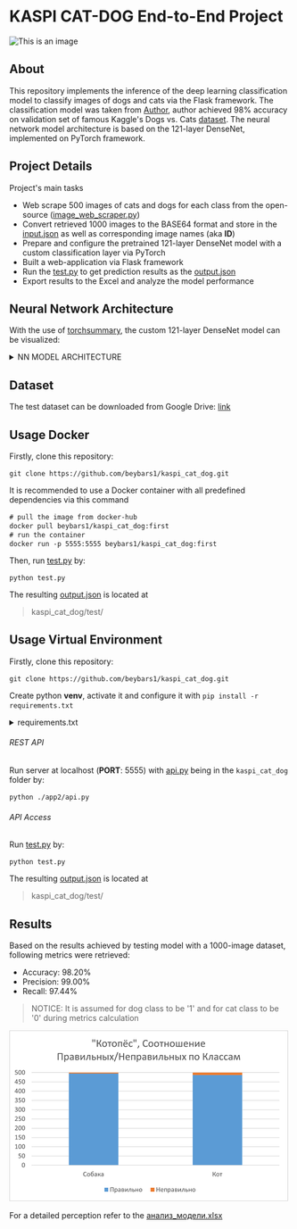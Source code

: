 # KASPI CAT-DOG End-to-End Project

![This is an image](https://images.ctfassets.net/82d3r48zq721/45liwTLsDMSJt4N22RqrHX/cd992f88ca8737f95b085212906d6d86/Can-cats-and-dogs-get-coronavirus_resized.jpg?w=800&q=50)

## About
This repository implements the inference of the deep learning classification model to classify images of dogs and cats via the Flask framework.
The classification model was taken from [Author](https://github.com/amitrajitbose),
author achieved 98% accuracy on validation set of famous Kaggle's Dogs vs. Cats [dataset](https://www.kaggle.com/c/dogs-vs-cats/data).
The neural network model architecture is based on the 121-layer DenseNet, implemented on PyTorch framework.

## Project Details
Project's main tasks
- Web scrape 500 images of cats and dogs for each class from the open-source ([image_web_scraper.py](https://github.com/beybars1/kaspi_cat_dog/blob/master/app_2/image_web_scraper.py))
- Convert retrieved 1000 images to the BASE64 format and store in the [input.json](https://github.com/beybars1/kaspi_cat_dog/blob/master/test/input.json)
as well as corresponding image names (aka **ID**)
- Prepare and configure the pretrained 121-layer DenseNet model with a custom classification layer via PyTorch
- Built a web-application via Flask framework
- Run the [test.py](https://github.com/beybars1/kaspi_cat_dog/blob/master/test/test.py) to get prediction results as
the [output.json](https://github.com/beybars1/kaspi_cat_dog/blob/master/test/output.json)
- Export results to the Excel and analyze the model performance

## Neural Network Architecture
With the use of [torchsummary](https://pypi.org/project/torch-summary/), the custom 121-layer DenseNet model can be visualized:
<details><summary>NN MODEL ARCHITECTURE</summary>
<p>

        ----------------------------------------------------------------
                Layer (type)               Output Shape         Param #
        ================================================================
                    Conv2d-1         [-1, 64, 122, 122]           9,408
               BatchNorm2d-2         [-1, 64, 122, 122]             128
                      ReLU-3         [-1, 64, 122, 122]               0
                 MaxPool2d-4           [-1, 64, 61, 61]               0
               BatchNorm2d-5           [-1, 64, 61, 61]             128
                      ReLU-6           [-1, 64, 61, 61]               0
                    Conv2d-7          [-1, 128, 61, 61]           8,192
               BatchNorm2d-8          [-1, 128, 61, 61]             256
                      ReLU-9          [-1, 128, 61, 61]               0
                   Conv2d-10           [-1, 32, 61, 61]          36,864
              BatchNorm2d-11           [-1, 96, 61, 61]             192
                     ReLU-12           [-1, 96, 61, 61]               0
                   Conv2d-13          [-1, 128, 61, 61]          12,288
              BatchNorm2d-14          [-1, 128, 61, 61]             256
                     ReLU-15          [-1, 128, 61, 61]               0
                   Conv2d-16           [-1, 32, 61, 61]          36,864
              BatchNorm2d-17          [-1, 128, 61, 61]             256
                     ReLU-18          [-1, 128, 61, 61]               0
                   Conv2d-19          [-1, 128, 61, 61]          16,384
              BatchNorm2d-20          [-1, 128, 61, 61]             256
                     ReLU-21          [-1, 128, 61, 61]               0
                   Conv2d-22           [-1, 32, 61, 61]          36,864
              BatchNorm2d-23          [-1, 160, 61, 61]             320
                     ReLU-24          [-1, 160, 61, 61]               0
                   Conv2d-25          [-1, 128, 61, 61]          20,480
              BatchNorm2d-26          [-1, 128, 61, 61]             256
                     ReLU-27          [-1, 128, 61, 61]               0
                   Conv2d-28           [-1, 32, 61, 61]          36,864
              BatchNorm2d-29          [-1, 192, 61, 61]             384
                     ReLU-30          [-1, 192, 61, 61]               0
                   Conv2d-31          [-1, 128, 61, 61]          24,576
              BatchNorm2d-32          [-1, 128, 61, 61]             256
                     ReLU-33          [-1, 128, 61, 61]               0
                   Conv2d-34           [-1, 32, 61, 61]          36,864
              BatchNorm2d-35          [-1, 224, 61, 61]             448
                     ReLU-36          [-1, 224, 61, 61]               0
                   Conv2d-37          [-1, 128, 61, 61]          28,672
              BatchNorm2d-38          [-1, 128, 61, 61]             256
                     ReLU-39          [-1, 128, 61, 61]               0
                   Conv2d-40           [-1, 32, 61, 61]          36,864
              BatchNorm2d-41          [-1, 256, 61, 61]             512
                     ReLU-42          [-1, 256, 61, 61]               0
                   Conv2d-43          [-1, 128, 61, 61]          32,768
                AvgPool2d-44          [-1, 128, 30, 30]               0
              BatchNorm2d-45          [-1, 128, 30, 30]             256
                     ReLU-46          [-1, 128, 30, 30]               0
                   Conv2d-47          [-1, 128, 30, 30]          16,384
              BatchNorm2d-48          [-1, 128, 30, 30]             256
                     ReLU-49          [-1, 128, 30, 30]               0
                   Conv2d-50           [-1, 32, 30, 30]          36,864
              BatchNorm2d-51          [-1, 160, 30, 30]             320
                     ReLU-52          [-1, 160, 30, 30]               0
                   Conv2d-53          [-1, 128, 30, 30]          20,480
              BatchNorm2d-54          [-1, 128, 30, 30]             256
                     ReLU-55          [-1, 128, 30, 30]               0
                   Conv2d-56           [-1, 32, 30, 30]          36,864
              BatchNorm2d-57          [-1, 192, 30, 30]             384
                     ReLU-58          [-1, 192, 30, 30]               0
                   Conv2d-59          [-1, 128, 30, 30]          24,576
              BatchNorm2d-60          [-1, 128, 30, 30]             256
                     ReLU-61          [-1, 128, 30, 30]               0
                   Conv2d-62           [-1, 32, 30, 30]          36,864
              BatchNorm2d-63          [-1, 224, 30, 30]             448
                     ReLU-64          [-1, 224, 30, 30]               0
                   Conv2d-65          [-1, 128, 30, 30]          28,672
              BatchNorm2d-66          [-1, 128, 30, 30]             256
                     ReLU-67          [-1, 128, 30, 30]               0
                   Conv2d-68           [-1, 32, 30, 30]          36,864
              BatchNorm2d-69          [-1, 256, 30, 30]             512
                     ReLU-70          [-1, 256, 30, 30]               0
                   Conv2d-71          [-1, 128, 30, 30]          32,768
              BatchNorm2d-72          [-1, 128, 30, 30]             256
                     ReLU-73          [-1, 128, 30, 30]               0
                   Conv2d-74           [-1, 32, 30, 30]          36,864
              BatchNorm2d-75          [-1, 288, 30, 30]             576
                     ReLU-76          [-1, 288, 30, 30]               0
                   Conv2d-77          [-1, 128, 30, 30]          36,864
              BatchNorm2d-78          [-1, 128, 30, 30]             256
                     ReLU-79          [-1, 128, 30, 30]               0
                   Conv2d-80           [-1, 32, 30, 30]          36,864
              BatchNorm2d-81          [-1, 320, 30, 30]             640
                     ReLU-82          [-1, 320, 30, 30]               0
                   Conv2d-83          [-1, 128, 30, 30]          40,960
              BatchNorm2d-84          [-1, 128, 30, 30]             256
                     ReLU-85          [-1, 128, 30, 30]               0
                   Conv2d-86           [-1, 32, 30, 30]          36,864
              BatchNorm2d-87          [-1, 352, 30, 30]             704
                     ReLU-88          [-1, 352, 30, 30]               0
                   Conv2d-89          [-1, 128, 30, 30]          45,056
              BatchNorm2d-90          [-1, 128, 30, 30]             256
                     ReLU-91          [-1, 128, 30, 30]               0
                   Conv2d-92           [-1, 32, 30, 30]          36,864
              BatchNorm2d-93          [-1, 384, 30, 30]             768
                     ReLU-94          [-1, 384, 30, 30]               0
                   Conv2d-95          [-1, 128, 30, 30]          49,152
              BatchNorm2d-96          [-1, 128, 30, 30]             256
                     ReLU-97          [-1, 128, 30, 30]               0
                   Conv2d-98           [-1, 32, 30, 30]          36,864
              BatchNorm2d-99          [-1, 416, 30, 30]             832
                    ReLU-100          [-1, 416, 30, 30]               0
                  Conv2d-101          [-1, 128, 30, 30]          53,248
             BatchNorm2d-102          [-1, 128, 30, 30]             256
                    ReLU-103          [-1, 128, 30, 30]               0
                  Conv2d-104           [-1, 32, 30, 30]          36,864
             BatchNorm2d-105          [-1, 448, 30, 30]             896
                    ReLU-106          [-1, 448, 30, 30]               0
                  Conv2d-107          [-1, 128, 30, 30]          57,344
             BatchNorm2d-108          [-1, 128, 30, 30]             256
                    ReLU-109          [-1, 128, 30, 30]               0
                  Conv2d-110           [-1, 32, 30, 30]          36,864
             BatchNorm2d-111          [-1, 480, 30, 30]             960
                    ReLU-112          [-1, 480, 30, 30]               0
                  Conv2d-113          [-1, 128, 30, 30]          61,440
             BatchNorm2d-114          [-1, 128, 30, 30]             256
                    ReLU-115          [-1, 128, 30, 30]               0
                  Conv2d-116           [-1, 32, 30, 30]          36,864
             BatchNorm2d-117          [-1, 512, 30, 30]           1,024
                    ReLU-118          [-1, 512, 30, 30]               0
                  Conv2d-119          [-1, 256, 30, 30]         131,072
               AvgPool2d-120          [-1, 256, 15, 15]               0
             BatchNorm2d-121          [-1, 256, 15, 15]             512
                    ReLU-122          [-1, 256, 15, 15]               0
                  Conv2d-123          [-1, 128, 15, 15]          32,768
             BatchNorm2d-124          [-1, 128, 15, 15]             256
                    ReLU-125          [-1, 128, 15, 15]               0
                  Conv2d-126           [-1, 32, 15, 15]          36,864
             BatchNorm2d-127          [-1, 288, 15, 15]             576
                    ReLU-128          [-1, 288, 15, 15]               0
                  Conv2d-129          [-1, 128, 15, 15]          36,864
             BatchNorm2d-130          [-1, 128, 15, 15]             256
                    ReLU-131          [-1, 128, 15, 15]               0
                  Conv2d-132           [-1, 32, 15, 15]          36,864
             BatchNorm2d-133          [-1, 320, 15, 15]             640
                    ReLU-134          [-1, 320, 15, 15]               0
                  Conv2d-135          [-1, 128, 15, 15]          40,960
             BatchNorm2d-136          [-1, 128, 15, 15]             256
                    ReLU-137          [-1, 128, 15, 15]               0
                  Conv2d-138           [-1, 32, 15, 15]          36,864
             BatchNorm2d-139          [-1, 352, 15, 15]             704
                    ReLU-140          [-1, 352, 15, 15]               0
                  Conv2d-141          [-1, 128, 15, 15]          45,056
             BatchNorm2d-142          [-1, 128, 15, 15]             256
                    ReLU-143          [-1, 128, 15, 15]               0
                  Conv2d-144           [-1, 32, 15, 15]          36,864
             BatchNorm2d-145          [-1, 384, 15, 15]             768
                    ReLU-146          [-1, 384, 15, 15]               0
                  Conv2d-147          [-1, 128, 15, 15]          49,152
             BatchNorm2d-148          [-1, 128, 15, 15]             256
                    ReLU-149          [-1, 128, 15, 15]               0
                  Conv2d-150           [-1, 32, 15, 15]          36,864
             BatchNorm2d-151          [-1, 416, 15, 15]             832
                    ReLU-152          [-1, 416, 15, 15]               0
                  Conv2d-153          [-1, 128, 15, 15]          53,248
             BatchNorm2d-154          [-1, 128, 15, 15]             256
                    ReLU-155          [-1, 128, 15, 15]               0
                  Conv2d-156           [-1, 32, 15, 15]          36,864
             BatchNorm2d-157          [-1, 448, 15, 15]             896
                    ReLU-158          [-1, 448, 15, 15]               0
                  Conv2d-159          [-1, 128, 15, 15]          57,344
             BatchNorm2d-160          [-1, 128, 15, 15]             256
                    ReLU-161          [-1, 128, 15, 15]               0
                  Conv2d-162           [-1, 32, 15, 15]          36,864
             BatchNorm2d-163          [-1, 480, 15, 15]             960
                    ReLU-164          [-1, 480, 15, 15]               0
                  Conv2d-165          [-1, 128, 15, 15]          61,440
             BatchNorm2d-166          [-1, 128, 15, 15]             256
                    ReLU-167          [-1, 128, 15, 15]               0
                  Conv2d-168           [-1, 32, 15, 15]          36,864
             BatchNorm2d-169          [-1, 512, 15, 15]           1,024
                    ReLU-170          [-1, 512, 15, 15]               0
                  Conv2d-171          [-1, 128, 15, 15]          65,536
             BatchNorm2d-172          [-1, 128, 15, 15]             256
                    ReLU-173          [-1, 128, 15, 15]               0
                  Conv2d-174           [-1, 32, 15, 15]          36,864
             BatchNorm2d-175          [-1, 544, 15, 15]           1,088
                    ReLU-176          [-1, 544, 15, 15]               0
                  Conv2d-177          [-1, 128, 15, 15]          69,632
             BatchNorm2d-178          [-1, 128, 15, 15]             256
                    ReLU-179          [-1, 128, 15, 15]               0
                  Conv2d-180           [-1, 32, 15, 15]          36,864
             BatchNorm2d-181          [-1, 576, 15, 15]           1,152
                    ReLU-182          [-1, 576, 15, 15]               0
                  Conv2d-183          [-1, 128, 15, 15]          73,728
             BatchNorm2d-184          [-1, 128, 15, 15]             256
                    ReLU-185          [-1, 128, 15, 15]               0
                  Conv2d-186           [-1, 32, 15, 15]          36,864
             BatchNorm2d-187          [-1, 608, 15, 15]           1,216
                    ReLU-188          [-1, 608, 15, 15]               0
                  Conv2d-189          [-1, 128, 15, 15]          77,824
             BatchNorm2d-190          [-1, 128, 15, 15]             256
                    ReLU-191          [-1, 128, 15, 15]               0
                  Conv2d-192           [-1, 32, 15, 15]          36,864
             BatchNorm2d-193          [-1, 640, 15, 15]           1,280
                    ReLU-194          [-1, 640, 15, 15]               0
                  Conv2d-195          [-1, 128, 15, 15]          81,920
             BatchNorm2d-196          [-1, 128, 15, 15]             256
                    ReLU-197          [-1, 128, 15, 15]               0
                  Conv2d-198           [-1, 32, 15, 15]          36,864
             BatchNorm2d-199          [-1, 672, 15, 15]           1,344
                    ReLU-200          [-1, 672, 15, 15]               0
                  Conv2d-201          [-1, 128, 15, 15]          86,016
             BatchNorm2d-202          [-1, 128, 15, 15]             256
                    ReLU-203          [-1, 128, 15, 15]               0
                  Conv2d-204           [-1, 32, 15, 15]          36,864
             BatchNorm2d-205          [-1, 704, 15, 15]           1,408
                    ReLU-206          [-1, 704, 15, 15]               0
                  Conv2d-207          [-1, 128, 15, 15]          90,112
             BatchNorm2d-208          [-1, 128, 15, 15]             256
                    ReLU-209          [-1, 128, 15, 15]               0
                  Conv2d-210           [-1, 32, 15, 15]          36,864
             BatchNorm2d-211          [-1, 736, 15, 15]           1,472
                    ReLU-212          [-1, 736, 15, 15]               0
                  Conv2d-213          [-1, 128, 15, 15]          94,208
             BatchNorm2d-214          [-1, 128, 15, 15]             256
                    ReLU-215          [-1, 128, 15, 15]               0
                  Conv2d-216           [-1, 32, 15, 15]          36,864
             BatchNorm2d-217          [-1, 768, 15, 15]           1,536
                    ReLU-218          [-1, 768, 15, 15]               0
                  Conv2d-219          [-1, 128, 15, 15]          98,304
             BatchNorm2d-220          [-1, 128, 15, 15]             256
                    ReLU-221          [-1, 128, 15, 15]               0
                  Conv2d-222           [-1, 32, 15, 15]          36,864
             BatchNorm2d-223          [-1, 800, 15, 15]           1,600
                    ReLU-224          [-1, 800, 15, 15]               0
                  Conv2d-225          [-1, 128, 15, 15]         102,400
             BatchNorm2d-226          [-1, 128, 15, 15]             256
                    ReLU-227          [-1, 128, 15, 15]               0
                  Conv2d-228           [-1, 32, 15, 15]          36,864
             BatchNorm2d-229          [-1, 832, 15, 15]           1,664
                    ReLU-230          [-1, 832, 15, 15]               0
                  Conv2d-231          [-1, 128, 15, 15]         106,496
             BatchNorm2d-232          [-1, 128, 15, 15]             256
                    ReLU-233          [-1, 128, 15, 15]               0
                  Conv2d-234           [-1, 32, 15, 15]          36,864
             BatchNorm2d-235          [-1, 864, 15, 15]           1,728
                    ReLU-236          [-1, 864, 15, 15]               0
                  Conv2d-237          [-1, 128, 15, 15]         110,592
             BatchNorm2d-238          [-1, 128, 15, 15]             256
                    ReLU-239          [-1, 128, 15, 15]               0
                  Conv2d-240           [-1, 32, 15, 15]          36,864
             BatchNorm2d-241          [-1, 896, 15, 15]           1,792
                    ReLU-242          [-1, 896, 15, 15]               0
                  Conv2d-243          [-1, 128, 15, 15]         114,688
             BatchNorm2d-244          [-1, 128, 15, 15]             256
                    ReLU-245          [-1, 128, 15, 15]               0
                  Conv2d-246           [-1, 32, 15, 15]          36,864
             BatchNorm2d-247          [-1, 928, 15, 15]           1,856
                    ReLU-248          [-1, 928, 15, 15]               0
                  Conv2d-249          [-1, 128, 15, 15]         118,784
             BatchNorm2d-250          [-1, 128, 15, 15]             256
                    ReLU-251          [-1, 128, 15, 15]               0
                  Conv2d-252           [-1, 32, 15, 15]          36,864
             BatchNorm2d-253          [-1, 960, 15, 15]           1,920
                    ReLU-254          [-1, 960, 15, 15]               0
                  Conv2d-255          [-1, 128, 15, 15]         122,880
             BatchNorm2d-256          [-1, 128, 15, 15]             256
                    ReLU-257          [-1, 128, 15, 15]               0
                  Conv2d-258           [-1, 32, 15, 15]          36,864
             BatchNorm2d-259          [-1, 992, 15, 15]           1,984
                    ReLU-260          [-1, 992, 15, 15]               0
                  Conv2d-261          [-1, 128, 15, 15]         126,976
             BatchNorm2d-262          [-1, 128, 15, 15]             256
                    ReLU-263          [-1, 128, 15, 15]               0
                  Conv2d-264           [-1, 32, 15, 15]          36,864
             BatchNorm2d-265         [-1, 1024, 15, 15]           2,048
                    ReLU-266         [-1, 1024, 15, 15]               0
                  Conv2d-267          [-1, 512, 15, 15]         524,288
               AvgPool2d-268            [-1, 512, 7, 7]               0
             BatchNorm2d-269            [-1, 512, 7, 7]           1,024
                    ReLU-270            [-1, 512, 7, 7]               0
                  Conv2d-271            [-1, 128, 7, 7]          65,536
             BatchNorm2d-272            [-1, 128, 7, 7]             256
                    ReLU-273            [-1, 128, 7, 7]               0
                  Conv2d-274             [-1, 32, 7, 7]          36,864
             BatchNorm2d-275            [-1, 544, 7, 7]           1,088
                    ReLU-276            [-1, 544, 7, 7]               0
                  Conv2d-277            [-1, 128, 7, 7]          69,632
             BatchNorm2d-278            [-1, 128, 7, 7]             256
                    ReLU-279            [-1, 128, 7, 7]               0
                  Conv2d-280             [-1, 32, 7, 7]          36,864
             BatchNorm2d-281            [-1, 576, 7, 7]           1,152
                    ReLU-282            [-1, 576, 7, 7]               0
                  Conv2d-283            [-1, 128, 7, 7]          73,728
             BatchNorm2d-284            [-1, 128, 7, 7]             256
                    ReLU-285            [-1, 128, 7, 7]               0
                  Conv2d-286             [-1, 32, 7, 7]          36,864
             BatchNorm2d-287            [-1, 608, 7, 7]           1,216
                    ReLU-288            [-1, 608, 7, 7]               0
                  Conv2d-289            [-1, 128, 7, 7]          77,824
             BatchNorm2d-290            [-1, 128, 7, 7]             256
                    ReLU-291            [-1, 128, 7, 7]               0
                  Conv2d-292             [-1, 32, 7, 7]          36,864
             BatchNorm2d-293            [-1, 640, 7, 7]           1,280
                    ReLU-294            [-1, 640, 7, 7]               0
                  Conv2d-295            [-1, 128, 7, 7]          81,920
             BatchNorm2d-296            [-1, 128, 7, 7]             256
                    ReLU-297            [-1, 128, 7, 7]               0
                  Conv2d-298             [-1, 32, 7, 7]          36,864
             BatchNorm2d-299            [-1, 672, 7, 7]           1,344
                    ReLU-300            [-1, 672, 7, 7]               0
                  Conv2d-301            [-1, 128, 7, 7]          86,016
             BatchNorm2d-302            [-1, 128, 7, 7]             256
                    ReLU-303            [-1, 128, 7, 7]               0
                  Conv2d-304             [-1, 32, 7, 7]          36,864
             BatchNorm2d-305            [-1, 704, 7, 7]           1,408
                    ReLU-306            [-1, 704, 7, 7]               0
                  Conv2d-307            [-1, 128, 7, 7]          90,112
             BatchNorm2d-308            [-1, 128, 7, 7]             256
                    ReLU-309            [-1, 128, 7, 7]               0
                  Conv2d-310             [-1, 32, 7, 7]          36,864
             BatchNorm2d-311            [-1, 736, 7, 7]           1,472
                    ReLU-312            [-1, 736, 7, 7]               0
                  Conv2d-313            [-1, 128, 7, 7]          94,208
             BatchNorm2d-314            [-1, 128, 7, 7]             256
                    ReLU-315            [-1, 128, 7, 7]               0
                  Conv2d-316             [-1, 32, 7, 7]          36,864
             BatchNorm2d-317            [-1, 768, 7, 7]           1,536
                    ReLU-318            [-1, 768, 7, 7]               0
                  Conv2d-319            [-1, 128, 7, 7]          98,304
             BatchNorm2d-320            [-1, 128, 7, 7]             256
                    ReLU-321            [-1, 128, 7, 7]               0
                  Conv2d-322             [-1, 32, 7, 7]          36,864
             BatchNorm2d-323            [-1, 800, 7, 7]           1,600
                    ReLU-324            [-1, 800, 7, 7]               0
                  Conv2d-325            [-1, 128, 7, 7]         102,400
             BatchNorm2d-326            [-1, 128, 7, 7]             256
                    ReLU-327            [-1, 128, 7, 7]               0
                  Conv2d-328             [-1, 32, 7, 7]          36,864
             BatchNorm2d-329            [-1, 832, 7, 7]           1,664
                    ReLU-330            [-1, 832, 7, 7]               0
                  Conv2d-331            [-1, 128, 7, 7]         106,496
             BatchNorm2d-332            [-1, 128, 7, 7]             256
                    ReLU-333            [-1, 128, 7, 7]               0
                  Conv2d-334             [-1, 32, 7, 7]          36,864
             BatchNorm2d-335            [-1, 864, 7, 7]           1,728
                    ReLU-336            [-1, 864, 7, 7]               0
                  Conv2d-337            [-1, 128, 7, 7]         110,592
             BatchNorm2d-338            [-1, 128, 7, 7]             256
                    ReLU-339            [-1, 128, 7, 7]               0
                  Conv2d-340             [-1, 32, 7, 7]          36,864
             BatchNorm2d-341            [-1, 896, 7, 7]           1,792
                    ReLU-342            [-1, 896, 7, 7]               0
                  Conv2d-343            [-1, 128, 7, 7]         114,688
             BatchNorm2d-344            [-1, 128, 7, 7]             256
                    ReLU-345            [-1, 128, 7, 7]               0
                  Conv2d-346             [-1, 32, 7, 7]          36,864
             BatchNorm2d-347            [-1, 928, 7, 7]           1,856
                    ReLU-348            [-1, 928, 7, 7]               0
                  Conv2d-349            [-1, 128, 7, 7]         118,784
             BatchNorm2d-350            [-1, 128, 7, 7]             256
                    ReLU-351            [-1, 128, 7, 7]               0
                  Conv2d-352             [-1, 32, 7, 7]          36,864
             BatchNorm2d-353            [-1, 960, 7, 7]           1,920
                    ReLU-354            [-1, 960, 7, 7]               0
                  Conv2d-355            [-1, 128, 7, 7]         122,880
             BatchNorm2d-356            [-1, 128, 7, 7]             256
                    ReLU-357            [-1, 128, 7, 7]               0
                  Conv2d-358             [-1, 32, 7, 7]          36,864
             BatchNorm2d-359            [-1, 992, 7, 7]           1,984
                    ReLU-360            [-1, 992, 7, 7]               0
                  Conv2d-361            [-1, 128, 7, 7]         126,976
             BatchNorm2d-362            [-1, 128, 7, 7]             256
                    ReLU-363            [-1, 128, 7, 7]               0
                  Conv2d-364             [-1, 32, 7, 7]          36,864
             BatchNorm2d-365           [-1, 1024, 7, 7]           2,048
                  Linear-366                  [-1, 512]         524,800
                    ReLU-367                  [-1, 512]               0
                 Dropout-368                  [-1, 512]               0
                  Linear-369                  [-1, 256]         131,328
                    ReLU-370                  [-1, 256]               0
                 Dropout-371                  [-1, 256]               0
                  Linear-372                    [-1, 2]             514
              LogSoftmax-373                    [-1, 2]               0
        ================================================================
        Total params: 7,610,498
        Trainable params: 7,610,498
        Non-trainable params: 0
        ----------------------------------------------------------------
        Input size (MB): 0.68
        Forward/backward pass size (MB): 341.21
        Params size (MB): 29.03
        Estimated Total Size (MB): 370.92
        ----------------------------------------------------------------
</p>
</details>

## Dataset
The test dataset can be downloaded from Google Drive: [link](https://drive.google.com/file/d/1SbGLV-Cvdd-tOthNm1A48SvV-ckoCNmo/view?usp=sharing) 

## Usage Docker
Firstly, clone this repository:
```
git clone https://github.com/beybars1/kaspi_cat_dog.git
```
It is recommended to use a Docker container with all predefined dependencies via this command
```
# pull the image from docker-hub
docker pull beybars1/kaspi_cat_dog:first
# run the container 
docker run -p 5555:5555 beybars1/kaspi_cat_dog:first
```
Then, run [test.py](https://github.com/beybars1/kaspi_cat_dog/blob/master/test/test.py) by:
```
python test.py
```
The resulting [output.json](https://github.com/beybars1/kaspi_cat_dog/blob/master/test/output.json) is located at
> kaspi_cat_dog/test/

## Usage Virtual Environment
Firstly, clone this repository:
```
git clone https://github.com/beybars1/kaspi_cat_dog.git
```
Create python **venv**, activate it and configure it with `pip install -r requirements.txt`
<details><summary>requirements.txt</summary>
<p>

      certifi==2021.10.8
      charset-normalizer==2.0.8
      click==8.0.3
      colorama==0.4.4
      cycler==0.11.0
      Flask==2.0.2
      fonttools==4.28.2
      idna==3.3
      imageio==2.12.0
      itsdangerous==2.0.1
      Jinja2==3.0.3
      jsonify==0.5
      kiwisolver==1.3.2
      MarkupSafe==2.0.1
      matplotlib==3.5.0
      networkx==2.6.3
      numpy==1.21.4
      packaging==21.3
      pandas==1.3.4
      Pillow==8.4.0
      pyparsing==3.0.6
      python-dateutil==2.8.2
      pytz==2021.3
      PyWavelets==1.2.0
      requests==2.26.0
      scikit-image==0.18.3
      scipy==1.7.3
      setuptools-scm==6.3.2
      six==1.16.0
      tifffile==2021.11.2
      tomli==1.2.2
      torch==1.10.0
      torchaudio==0.10.0
      torchvision==0.11.1
      typing_extensions==4.0.0
      urllib3==1.26.7
      Werkzeug==2.0.2

</p>
</details>

###### REST API
Run server at localhost (**PORT**: 5555) with [api.py](https://github.com/beybars1/kaspi_cat_dog/blob/master/app_2/app.py) being in the `kaspi_cat_dog` folder by:
```
python ./app2/api.py
```

###### API Access
Run [test.py](https://github.com/beybars1/kaspi_cat_dog/blob/master/test/test.py) by:
```
python test.py
```
The resulting [output.json](https://github.com/beybars1/kaspi_cat_dog/blob/master/test/output.json) is located at
> kaspi_cat_dog/test/

## Results
Based on the results achieved by testing model with a 1000-image dataset, following metrics were retrieved:
- Accuracy: 98.20%
- Precision: 99.00%
- Recall: 97.44%
> NOTICE: It is assumed for dog class to be '1' and for cat class to be '0' during metrics calculation

![image](https://github.com/beybars1/kaspi_cat_dog/blob/master/fig.png)

For a detailed perception refer to the [анализ_модели.xlsx](https://github.com/beybars1/kaspi_cat_dog/blob/master/%D0%B0%D0%BD%D0%B0%D0%BB%D0%B8%D0%B7_%D0%BC%D0%BE%D0%B4%D0%B5%D0%BB%D0%B8.xlsx)
